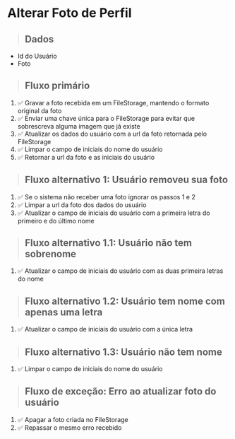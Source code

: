 # Alterar Foto de Perfil


> ## Dados
* Id do Usuário
* Foto


> ## Fluxo primário
1. ✅ Gravar a foto recebida em um FileStorage, mantendo o formato original da foto
2. ✅ Enviar uma chave única para o FileStorage para evitar que sobrescreva alguma imagem que já existe
3. ✅ Atualizar os dados do usuário com a url da foto retornada pelo FileStorage
4. ✅ Limpar o campo de iniciais do nome do usuário
5. ✅ Retornar a url da foto e as iniciais do usuário


> ## Fluxo alternativo 1: Usuário removeu sua foto
1. ✅ Se o sistema não receber uma foto ignorar os passos 1 e 2
2. ✅ Limpar a url da foto dos dados do usuário
3. ✅ Atualizar o campo de iniciais do usuário com a primeira letra do primeiro e do último nome


> ## Fluxo alternativo 1.1: Usuário não tem sobrenome
1. ✅ Atualizar o campo de iniciais do usuário com as duas primeira letras do nome


> ## Fluxo alternativo 1.2: Usuário tem nome com apenas uma letra
1. ✅ Atualizar o campo de iniciais do usuário com a única letra


> ## Fluxo alternativo 1.3: Usuário não tem nome
1. ✅ Limpar o campo de iniciais do nome do usuário


> ## Fluxo de exceção: Erro ao atualizar foto do usuário
1. ✅ Apagar a foto criada no FileStorage
2. ✅ Repassar o mesmo erro recebido
